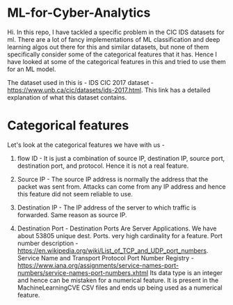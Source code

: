 # ML-for-Cyber-Analytics

Hi. 
In this repo, I have tackled a specific problem in the CIC IDS datasets for ml. There are a lot of fancy implementations of ML classification and deep learning algos out there for this and similar datasets, but none of them specifically consider some of the categorical features that it has. 
Hence I have looked at some of the categorical features in this and tried to use them for an ML model.

The dataset used in this is - IDS CIC 2017 dataset - https://www.unb.ca/cic/datasets/ids-2017.html. This link has a detailed explanation of what this dataset contains.

# Categorical features
Let's look at the categorical features we have with us - 
1. flow ID - It is just a combination of source IP, destination IP, source port, destination port, and protocol. Hence it is not a real feature.

2. Source IP - The source IP address is normally the address that the packet was sent from. Attacks can come from any IP address and hence this feature did not seem reliable to use.

3. Destination IP - The IP address of the server to which traffic is forwarded. Same reason as source IP.

4. Destination Port - Destination Ports Are Server Applications. We have about 53805 unique dest. Ports. very high cardinality for a feature. 
Port number description - https://en.wikipedia.org/wiki/List_of_TCP_and_UDP_port_numbers.
Service Name and Transport Protocol Port Number Registry - https://www.iana.org/assignments/service-names-port-numbers/service-names-port-numbers.xhtml
Its data type is an integer and hence can be mistaken for a numerical feature. It is present in the MachineLearningCVE CSV files and ends up being used as a numerical feature.

5. Source Port - The source port is the next-available number assigned by TCP/IP to the user's machine. This assigned client number is how the network address translation (NAT), which typically resides in the router, determines which user to send back the responses to.

6. Protocol - A network protocol is a set of established rules that dictate how to format, transmit and receive data so that computer network devices - from servers and routers to endpoints - can communicate, regardless of the differences in their underlying infrastructures, designs or standards.

7. Timestamp - It is the part of the metadata and just denotes the timestamp of when the packet capture was done. hence it does not have much significance as a feature. 










# Pre-processing Data

After combining all the data from 5 days, we get about 2.8 million data. Also, note there is a presence of garbage data in Thursday morning data, hence I have not selected the whole dataset, but only the valid samples. 

We get a total of 14 labels/classes including benign and 13 types of attacks.

There are some columns/features which has only 1 value throughout , this means there is no variance in this feature and hence it is useless for any ML model. I have dropped these columns. 

There are some ‘NAN’ and ‘infinite’ values in the features ‘Flow Bytes/s’ and ‘ Flow Packets/s’ which may be a problem when running any ML algo on the dataset.
The total number of samples that contain these is less than 0.01% of the total number of samples, hence I have decided to drop these samples completely. This won't affect the dataset much.

As for Scaling, I have decided to go with Robust Scaling, it uses the percentiles of 75 and 25 instead of max and min values in the formula - (value – median) / (p75 – p25). (where p=percentile). This method of scaling does not get affected by the outliers in the feature and at the same time keeps them in the dataset as it is. We do have quite a lot of outliers in some of these features, using a standard scaling or normalization method would lead to a massive disturbance in the distribution of the feature. 

# literature study
As for the literature study, I have referred to these 3 papers and some implementations of ml for this dataset on Kaggle and GitHub.

A. Two-Level Hybrid Model for Anomalous Activity Detection in IoT Networks - https://www.researchgate.net/publication/331417497_A_Two-Level_Hybrid_Model_for_Anomalous_Activity_Detection_in_IoT_Networks. 

Two-level anomaly detection model - 1st model is flow-based, 2nd model(random forest classifier) to find the category of anomaly.
For feature selection, they have used Recursive Feature Elimination. (RFE)
For handling class imbalance they used Synthetic Minority Over-Sampling Technique (SMOTE) and Edited Nearest Neighbors(ANN) to create a synthetic sample of minority classes to improve the classification accuracy of minor classes.  
used the CICIDS2017 and UNSW-15 datasets and got good precision, recall, and f-1 score for both.


B. Efficient Network Intrusion Detection Using PCA-Based Dimensionality Reduction of Features (CIC IDS 2017). - https://sci-hubtw.hkvisa.net/10.1109/isncc.2019.8909140#

PCA for dimension reduction (10 features).
IP (Internet Protocol) address to an integer representation.
Classifiers such as Random Forest (RF), Bayesian Network, Linear Discriminant Analysis (LDA), and Quadratic Discriminant Analysis (QDA). Training and testing sets with a ratio of 70:30.
Performance evaluation using Detection Rate (DR), F-Measure, False Alarm Rate (FAR), and Accuracy.
Compared their results with various other works.



C. Deep Learning for Cyber Security Intrusion Detection: Approaches, Datasets, and Comparative. - https://dora.dmu.ac.uk/bitstream/handle/2086/18792/Deep_Learning_for_Cyber_Security_Intrusion_Detection__Approaches__Datasets__and_Comparative_Study%20(1).pdf;jsessionid=7AF2EC244BD6F5477A2650C7E855BF67?sequence=1. 

A survey of various deep learning approaches for different types of cyber security ids datasets
Seven deep learning models include recurrent neural networks, deep neural networks, restricted Boltzmann machines, deep belief networks, convolutional neural networks, deep Boltzmann machines, and deep autoencoders.
Accuracy, false alarm rate, and detection rate for evaluating the efficiency
Worked on the CSE-CICIDS2018 dataset and the Bot-IoT dataset.

# Categorical feature - Protocol
We have 3 protocols throughout the dataset.
![image](https://user-images.githubusercontent.com/78835534/165983522-94d96fa8-73fd-421a-932d-cc33d0440bce.png)

